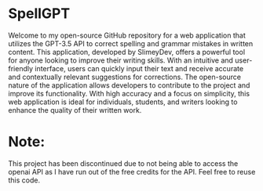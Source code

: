# SpellGPT

Welcome to my open-source GitHub repository for a web application that utilizes the GPT-3.5 API to correct spelling and grammar mistakes in written content. This application, developed by SlimeyDev, offers a powerful tool for anyone looking to improve their writing skills. With an intuitive and user-friendly interface, users can quickly input their text and receive accurate and contextually relevant suggestions for corrections. The open-source nature of the application allows developers to contribute to the project and improve its functionality. With high accuracy and a focus on simplicity, this web application is ideal for individuals, students, and writers looking to enhance the quality of their written work.

# Note:

This project has been discontinued due to not being able to access the openai API as I have run out of the free credits for the API.
Feel free to reuse this code.
